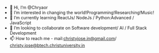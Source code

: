 - 👋 Hi, I’m @Chryaor
- 👀 I’m interested in changing the world!Programming!Researching!Music!
- 🌱 I’m currently learning ReactJs/ NodeJs / Python:Advanced / JavaScript
- 💞️ I’m looking to collaborate on Software development/ AI / Full Stack Development
- 📫 How to reach me - mail:christyjose.in@gmail.com/ christy.jose@btech.christuniversity.in

<!---
Chryaor/Chryaor is a ✨ special ✨ repository because its `README.md` (this file) appears on your GitHub profile.
You can click the Preview link to take a look at your changes.
--->
